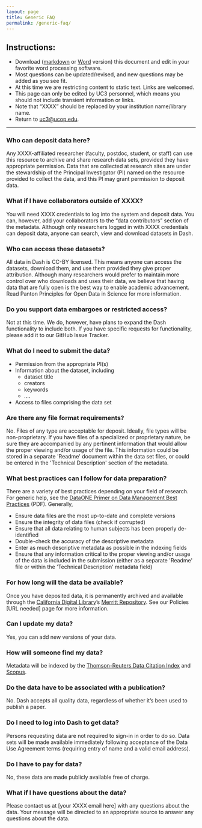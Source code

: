```yaml
---
layout: page
title: Generic FAQ
permalink: /generic-faq/
---
```


## Instructions:
* Download ([markdown](https://github.com/CDLUC3/dash/blob/gh-pages/docs/FAQ.md) or [Word](https://github.com/CDLUC3/dash/blob/gh-pages/docs/FAQ.docx?raw=true) version) this document and edit in your favorite word processing software. 
* Most questions can be updated/revised, and new questions may be added as you see fit. 
* At this time we are restricting content to static text. Links are welcomed.
* This page can only be edited by UC3 personnel, which means you should not include transient information or links.
* Note that “XXXX” should be replaced by your institution name/library name.
* Return to [uc3@ucop.edu](mailto:uc3@ucop.edu). 

***

### Who can deposit data here?

Any XXXX-affiliated researcher (faculty, postdoc, student, or staff) can use this resource to archive and share research data sets, provided they have appropriate permission. Data that are collected at research sites are under the stewardship of the Principal Investigator (PI) named on the resource provided to collect the data, and this PI may grant permission to deposit data.

### What if I have collaborators outside of XXXX?

You will need XXXX credentials to log into the system and deposit data. You can, however, add your collaborators to the “data contributors” section of the metadata. Although only researchers logged in with XXXX credentials can deposit data, anyone can search, view and download datasets in Dash.

### Who can access these datasets?

All data in Dash is CC-BY licensed. This means anyone can access the datasets, download them, and use them provided they give proper attribution. Although many researchers would prefer to maintain more control over who downloads and uses their data, we believe that having data that are fully open is the best way to enable academic advancement. Read Panton Principles for Open Data in Science for more information.


### Do you support data embargoes or restricted access?

Not at this time. We do, however, have plans to expand the Dash functionality to include both. If you have specific requests for functionality, please add it to our GitHub Issue Tracker. 

### What do I need to submit the data?
* Permission from the appropriate PI(s)
* Information about the dataset, including
  * dataset title
  * creators
  * keywords
  * ....
* Access to files comprising the data set

### Are there any file format requirements?

No. Files of any type are acceptable for deposit. Ideally, file types will be non-proprietary. If you have files of a specialized or proprietary nature, be sure they are accompanied by any pertinent information that would allow the proper viewing and/or usage of the file. This information could be stored in a separate 'Readme' document within the data set files, or could be entered in the 'Technical Description' section of the metadata.

### What best practices can I follow for data preparation?

There are a variety of best practices depending on your field of research. For generic help, see the [DataONE Primer on Data Management Best Practices](http://www.dataone.org/sites/all/documents/DataONE_BP_Primer_020212.pdf) (PDF). Generally,
* Ensure data files are the most up-to-date and complete versions
* Ensure the integrity of data files (check if corrupted)
* Ensure that all data relating to human subjects has been properly de-identified
* Double-check the accuracy of the descriptive metadata
* Enter as much descriptive metadata as possible in the indexing fields
* Ensure that any information critical to the proper viewing and/or usage of the data is included in the submission (either as a separate 'Readme' file or within the 'Technical Description' metadata field)

### For how long will the data be available?

Once you have deposited data, it is permanently archived and available through the [California Digital Library](http://cdlib.org)’s [Merritt Repository](http://merritt.cdlib.org). See our Policies [URL needed] page for more information.

### Can I update my data?

Yes, you can add new versions of your data. 

### How will someone find my data?

Metadata will be indexed by the [Thomson-Reuters Data Citation Index](http://wokinfo.com/products_tools/multidisciplinary/dci/about/) and [Scopus](http://www.elsevier.com/online-tools/scopus).

### Do the data have to be associated with a publication?

No. Dash accepts all quality data, regardless of whether it’s been used to publish a paper.

### Do I need to log into Dash to get data?

Persons requesting data are not required to sign-in in order to do so. Data sets will be made available immediately following acceptance of the Data Use Agreement terms (requiring entry of name and a valid email address).

### Do I have to pay for data?

No,  these data are made publicly available free of charge.

### What if I have questions about the data?

Please contact us at [your XXXX email here] with any questions about the data. Your message will be directed to an appropriate source to answer any questions about the data.